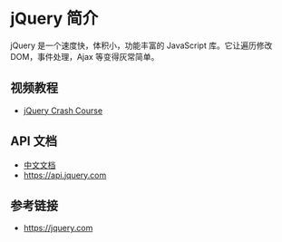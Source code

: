 # jQuery 简介

jQuery 是一个速度快，体积小，功能丰富的 JavaScript 库。它让遍历修改 DOM，事件处理，Ajax 等变得灰常简单。

## 视频教程
* [jQuery Crash Course](https://www.youtube.com/playlist?list=PLillGF-RfqbYJVXBgZ_nA7FTAAEpp_IAc)

## API 文档
* [中文文档](http://www.jquery123.com)
* https://api.jquery.com

## 参考链接
* https://jquery.com

